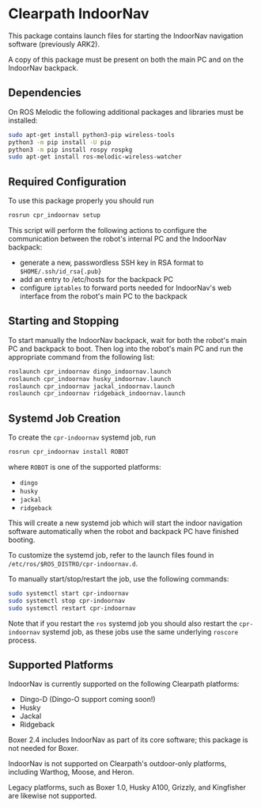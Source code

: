 Clearpath IndoorNav
=====================

This package contains launch files for starting the IndoorNav navigation software (previously ARK2).

A copy of this package must be present on both the main PC and on the IndoorNav backpack.


Dependencies
--------------

On ROS Melodic the following additional packages and libraries must be installed:

```bash
sudo apt-get install python3-pip wireless-tools
python3 -m pip install -U pip
python3 -m pip install rospy rospkg
sudo apt-get install ros-melodic-wireless-watcher
```


Required Configuration
------------------------

To use this package properly you should run

```bash
rosrun cpr_indoornav setup
```

This script will perform the following actions to configure the communication between the robot's internal PC and
the IndoorNav backpack:

- generate a new, passwordless SSH key in RSA format to `$HOME/.ssh/id_rsa{.pub}`
- add an entry to /etc/hosts for the backpack PC
- configure `iptables` to forward ports needed for IndoorNav's web interface from the robot's main PC to the backpack


Starting and Stopping
-----------------------

To start manually the IndoorNav backpack, wait for both the robot's main PC and backpack to boot.  Then log into the
robot's main PC and run the appropriate command from the following list:

```bash
roslaunch cpr_indoornav dingo_indoornav.launch
roslaunch cpr_indoornav husky_indoornav.launch
roslaunch cpr_indoornav jackal_indoornav.launch
roslaunch cpr_indoornav ridgeback_indoornav.launch
```


Systemd Job Creation
----------------------

To create the `cpr-indoornav` systemd job, run

```bash
rosrun cpr_indoornav install ROBOT
```

where `ROBOT` is one of the supported platforms:
- `dingo`
- `husky`
- `jackal`
- `ridgeback`

This will create a new systemd job which will start the indoor navigation software automatically when the robot and
backpack PC have finished booting.

To customize the systemd job, refer to the launch files found in `/etc/ros/$ROS_DISTRO/cpr-indoornav.d`.

To manually start/stop/restart the job, use the following commands:

```bash
sudo systemctl start cpr-indoornav
sudo systemctl stop cpr-indoornav
sudo systemctl restart cpr-indoornav
```

Note that if you restart the `ros` systemd job you should also restart the `cpr-indoornav` systemd job, as these
jobs use the same underlying `roscore` process.


Supported Platforms
---------------------

IndoorNav is currently supported on the following Clearpath platforms:

- Dingo-D (Dingo-O support coming soon!)
- Husky
- Jackal
- Ridgeback

Boxer 2.4 includes IndoorNav as part of its core software; this package is not needed for Boxer.

IndoorNav is not supported on Clearpath's outdoor-only platforms, including Warthog, Moose, and Heron.

Legacy platforms, such as Boxer 1.0, Husky A100, Grizzly, and Kingfisher are likewise not supported.
